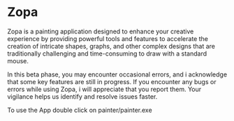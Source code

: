 # Zopa
Zopa is a painting application designed to enhance your creative experience by providing powerful tools and features to accelerate the creation of 
intricate shapes, graphs, and other complex designs that are traditionally challenging and time-consuming to draw with a standard mouse.

In this beta phase, you may encounter occasional errors, and i acknowledge that some key features are still in progress.
If you encounter any bugs or errors while using Zopa, i will appreciate that you report them. Your vigilance helps us identify and resolve issues faster.

To use the App double click on painter/painter.exe